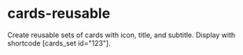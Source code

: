 # cards-reusable
Create reusable sets of cards with icon, title, and subtitle. Display with shortcode [cards_set id="123"].
